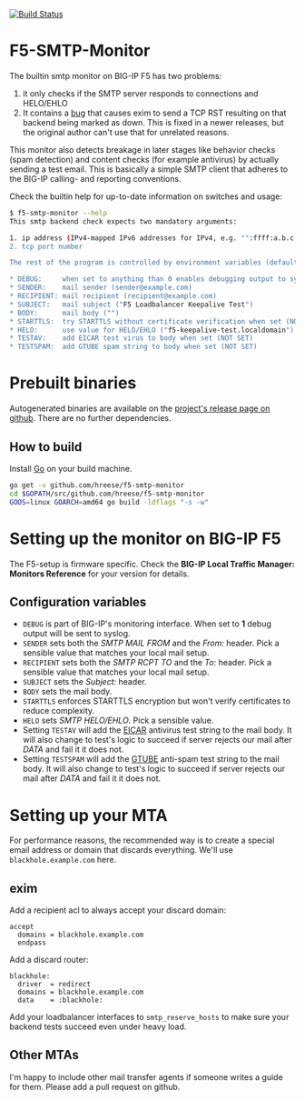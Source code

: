 [![Build Status](https://travis-ci.org/hreese/f5-smtp-monitor.svg?branch=master)](https://travis-ci.org/hreese/f5-smtp-monitor)

# F5-SMTP-Monitor

The builtin smtp monitor on BIG-IP F5 has two problems:

1. it only checks if the SMTP server responds to connections and HELO/EHLO
2. It contains a [bug](https://support.f5.com/csp/article/K99840695) that causes exim to
   send a TCP RST resulting on that backend being marked as down. This is fixed in a newer
   releases, but the original author can't use that for unrelated reasons.

This monitor also detects breakage in later stages like behavior checks (spam detection) and
content checks (for example antivirus) by actually sending a test email. This is basically a
simple SMTP client that adheres to the BIG-IP calling- and reporting conventions.

Check the builtin help for up-to-date information on switches and usage:

```sh
$ f5-smtp-monitor --help
This smtp backend check expects two mandatory arguments:

1. ip address (IPv4-mapped IPv6 addresses for IPv4, e.g. "":ffff:a.b.c.d")
2. tcp port number

The rest of the program is controlled by environment variables (defaults in parenthesis):

* DEBUG:     when set to anything than 0 enables debugging output to syslog (0)
* SENDER:    mail sender (sender@example.com)
* RECIPIENT: mail recipient (recipient@example.com)
* SUBJECT:   mail subject ("F5 Loadbalancer Keepalive Test")
* BODY:      mail body ("")
* STARTTLS:  try STARTTLS without certificate verification when set (NOT SET)
* HELO:      use value for HELO/EHLO ("f5-keepalive-test.localdomain")
* TESTAV:    add EICAR test virus to body when set (NOT SET)
* TESTSPAM:  add GTUBE spam string to body when set (NOT SET)
```

# Prebuilt binaries

Autogenerated binaries are available on the [project's release page on
github](https://github.com/hreese/f5-smtp-monitor/releases). There are no
further dependencies.

## How to build

Install [Go](https://golang.org) on your build machine.

```sh
go get -v github.com/hreese/f5-smtp-monitor
cd $GOPATH/src/github.com/hreese/f5-smtp-monitor
GOOS=linux GOARCH=amd64 go build -ldflags "-s -w"
```

# Setting up the monitor on BIG-IP F5

The F5-setup is firmware specific. Check the **BIG-IP Local Traffic Manager: Monitors Reference**
for your version for details.

## Configuration variables

* `DEBUG` is part of BIG-IP's monitoring interface. When set to **1** debug output will be sent to syslog.
* `SENDER` sets both the *SMTP MAIL FROM* and the *From:* header. Pick a sensible value that matches your local mail setup.
* `RECIPIENT` sets both the *SMTP RCPT TO* and the *To:* header. Pick a sensible value that matches your local mail setup.
* `SUBJECT` sets the *Subject:* header.
* `BODY` sets the mail body.
* `STARTTLS` enforces STARTTLS encryption but won't verify certificates to reduce complexity.
* `HELO` sets *SMTP HELO/EHLO*. Pick a sensible value.
* Setting `TESTAV` will add the [EICAR](https://en.wikipedia.org/wiki/EICAR_test_file) antivirus test string to the mail body. It will also change to test's logic to succeed if server rejects our mail after *DATA* and fail it it does not.
* Setting `TESTSPAM` will add the [GTUBE](https://en.wikipedia.org/wiki/GTUBE) anti-spam test string to the mail body. It will also change to test's logic to succeed if server rejects our mail after *DATA* and fail it it does not.

# Setting up your MTA

For performance reasons, the recommended way is to create a special email address or
domain that discards everything. We'll use `blackhole.example.com` here.

## exim

Add a recipient acl to always accept your discard domain:

```
accept
  domains = blackhole.example.com
  endpass
```

Add a discard router:

```
blackhole:
  driver  = redirect
  domains = blackhole.example.com
  data    = :blackhole:
```

Add your loadbalancer interfaces to `smtp_reserve_hosts` to make sure your
backend tests succeed even under heavy load.

## Other MTAs

I'm happy to include other mail transfer agents if someone writes a guide for
them. Please add a pull request on github.
